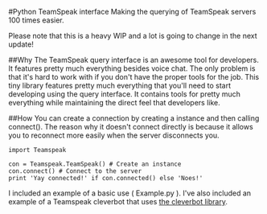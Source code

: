 #Python TeamSpeak interface
Making the querying of TeamSpeak servers 100 times easier.

Please note that this is a heavy WIP and a lot is going to change in the next update!


##Why
The TeamSpeak query interface is an awesome tool for developers. It features pretty much everything besides voice chat. The only problem is that it's hard to work with if you don't have the proper tools for the job. This tiny library features pretty much everything that you'll need to start developing using the query interface. It contains tools for pretty much everything while maintaining the direct feel that developers like. 

##How
You can create a connection by creating a instance and then calling connect(). The reason why it doesn't connect directly is because it allows you to reconnect more easily when the server disconnects you.

    import Teamspeak

    con = Teamspeak.TeamSpeak() # Create an instance
    con.connect() # Connect to the server
    print 'Yay connected!' if con.connected() else 'Noes!'
I included an example of a basic use ( Example.py ). I've also included an example of a Teamspeak cleverbot that uses [the cleverbot library][1].


  [1]: http://code.google.com/p/pycleverbot/
